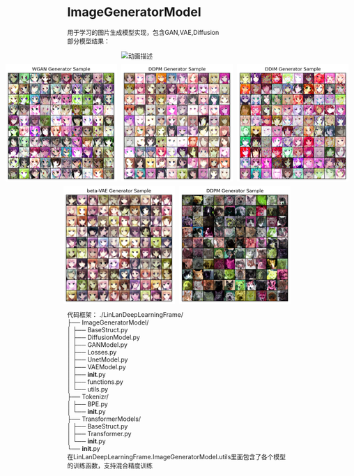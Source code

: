 # ImageGeneratorModel
用于学习的图片生成模型实现，包含GAN,VAE,Diffusion  
部分模型结果：
<!-- 新增的一行：GIF 居中 -->
<div style="display: flex; justify-content: center; margin-bottom: 10px;">
  <img src="./result/out.gif" width="256" alt="动画描述" />
</div>

<!-- 第一行 -->
<div style="display: flex; justify-content: center; margin-bottom: 10px;">
  <img src="./result/dcgan.png" width="256" alt="dcgan" style="margin-right: 10px;"/>
  <img src="./result/ddpm.png" width="256" alt="ddpm" style="margin-right: 10px;"/>
  <img src="./result/ddim.png" width="256" alt="ddim"/>
</div>

<!-- 第二行 -->
<div style="display: flex; justify-content: center;">
  <img src="./result/vae.png" width="256" alt="vae" style="margin-right: 10px;"/>
  <img src="./result/ddpm2.png" width="256" alt="aapm2"/>
</div>

代码框架：
		./LinLanDeepLearningFrame/  
		  ├── ImageGeneratorModel/  
		  │   ├── BaseStruct.py  
		  │   ├── DiffusionModel.py  
		  │   ├── GANModel.py  
		  │   ├── Losses.py  
		  │   ├── UnetModel.py  
		  │   ├── VAEModel.py  
		  │   ├── __init__.py  
		  │   ├── functions.py  
		  │   └── utils.py  
		  ├── Tokenizr/  
		  │   ├── BPE.py  
		  │   └── __init__.py  
		  ├── TransformerModels/  
		  │   ├── BaseStruct.py  
		  │   ├── Transformer.py  
		  │   └── __init__.py  
		  └── __init__.py  
在LinLanDeepLearningFrame.ImageGeneratorModel.utils里面包含了各个模型的训练函数，支持混合精度训练


